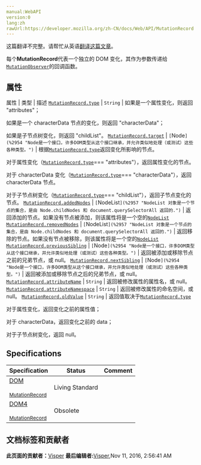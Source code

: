 ```yaml
---
manual:WebAPI
version:0
lang:zh
rawUrl:https://developer.mozilla.org/zh-CN/docs/Web/API/MutationRecord
---
```




这篇翻译不完整。请帮忙从英语[翻译这篇文章](%15396 "")。






每个**MutationRecord**代表一个独立的 DOM 变化，其作为参数传递给[`MutationObserver`](%2939 "MutationObserver给开发者们提供了一种能在某个范围内的DOM树发生变化时作出适当反应的能力.该API设计用来替换掉在DOM3事件规范中引入的Mutation事件.")的回调函数。


## 属性<a name="属性"></a>
属性 | 类型 | 描述 
[`MutationRecord.type`](%15397 "此页面仍未被本地化, 期待您的翻译!") | `String` | 如果是一个属性变化，则返回 &quot;attributes&quot;；



如果是一个 characterData 节点的变化，则返回 &quot;characterData&quot;；



如果是子节点树变化，则返回 &quot;childList&quot;。 
[`MutationRecord.target`](%15398 "此页面仍未被本地化, 期待您的翻译!") | `[`Node`](%2954 "Node是一个接口，许多DOM类型从这个接口继承，并允许类似地处理（或测试）这些各种类型。")` | 根据[`MutationRecord.type`](%15397 "此页面仍未被本地化, 期待您的翻译!")返回变化所影响的节点。



对于属性变化（[`MutationRecord.type`](%15397 "此页面仍未被本地化, 期待您的翻译!")=== &quot;attributes&quot;），返回属性变化的节点。



对于 characterData 变化（[`MutationRecord.type`](%15397 "此页面仍未被本地化, 期待您的翻译!")=== &quot;characterData&quot;），返回 characterData 节点。



对于子节点树变化（[`MutationRecord.type`](%15397 "此页面仍未被本地化, 期待您的翻译!")=== &quot;childList&quot;），返回子节点变化的节点。 
[`MutationRecord.addedNodes`](%15399 "此页面仍未被本地化, 期待您的翻译!") | `[`NodeList`](%2957 "NodeList 对象是一个节点的集合，是由 Node.childNodes 和 document.querySelectorAll 返回的.")` | 返回添加的节点。如果没有节点被添加，则该属性将是一个空的[`NodeList`](%2957 "NodeList 对象是一个节点的集合，是由 Node.childNodes 和 document.querySelectorAll 返回的.") 
[`MutationRecord.removedNodes`](%15400 "此页面仍未被本地化, 期待您的翻译!") | `[`NodeList`](%2957 "NodeList 对象是一个节点的集合，是由 Node.childNodes 和 document.querySelectorAll 返回的.")` | 返回移除的节点。如果没有节点被移除，则该属性将是一个空的[`NodeList`](%2957 "NodeList 对象是一个节点的集合，是由 Node.childNodes 和 document.querySelectorAll 返回的.") 
[`MutationRecord.previousSibling`](%15401 "此页面仍未被本地化, 期待您的翻译!") | `[`Node`](%2954 "Node是一个接口，许多DOM类型从这个接口继承，并允许类似地处理（或测试）这些各种类型。")` | 返回被添加或移除节点之前的兄弟节点，或 null。 
[`MutationRecord.nextSibling`](%15402 "此页面仍未被本地化, 期待您的翻译!") | `[`Node`](%2954 "Node是一个接口，许多DOM类型从这个接口继承，并允许类似地处理（或测试）这些各种类型。")` | 返回被添加或移除节点之后的兄弟节点，或 null。 
[`MutationRecord.attributeName`](%15403 "此页面仍未被本地化, 期待您的翻译!") | `String` | 返回被修改属性的属性名，或 null。 
[`MutationRecord.attributeNamespace`](%15404 "此页面仍未被本地化, 期待您的翻译!") | `String` | 返回被修改属性的命名空间，或 null。 
[`MutationRecord.oldValue`](%15405 "此页面仍未被本地化, 期待您的翻译!") | `String` | 返回值取决于[`MutationRecord.type`](%15397 "此页面仍未被本地化, 期待您的翻译!")



对于属性变化，返回变化之前的属性值；



对于 characterData，返回变化之前的 data；



对于子节点树变化，返回 null。 


## Specifications<a name="Specifications"></a>
Specification | Status | Comment 
 ---  |  ---  |  ---  | 
[DOM<br></br><small>MutationRecord</small>](%15406 "") | Living Standard |  
[DOM4<br></br><small>MutationRecord</small>](%15407 "") | Obsolete |  




## 文档标签和贡献者
**此页面的贡献者：**[Visper](%15408 "")
**最后编辑者:**[Visper](%15408 ""),<time>Nov 11, 2016, 2:56:41 AM</time>


